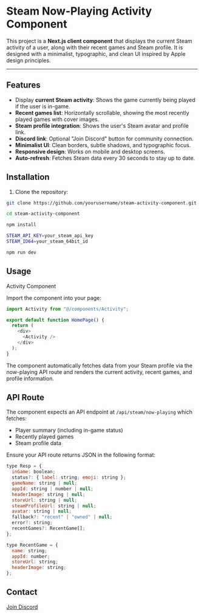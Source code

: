 # Steam Now-Playing Activity Component

This project is a **Next.js client component** that displays the current Steam activity of a user, along with their recent games and Steam profile. It is designed with a minimalist, typographic, and clean UI inspired by Apple design principles.

---

## Features

- Display **current Steam activity**: Shows the game currently being played if the user is in-game.
- **Recent games list**: Horizontally scrollable, showing the most recently played games with cover images.
- **Steam profile integration**: Shows the user's Steam avatar and profile link.
- **Discord link**: Optional "Join Discord" button for community connection.
- **Minimalist UI**: Clean borders, subtle shadows, and typographic focus.
- **Responsive design**: Works on mobile and desktop screens.
- **Auto-refresh**: Fetches Steam data every 30 seconds to stay up to date.


## Installation

1. Clone the repository:

```bash
git clone https://github.com/yourusername/steam-activity-component.git

cd steam-activity-component

npm install

STEAM_API_KEY=your_steam_api_key
STEAM_ID64=your_steam_64bit_id

npm run dev
```

## Usage
Activity Component

Import the component into your page:

```js
import Activity from "@/components/Activity";

export default function HomePage() {
  return (
    <div>
      <Activity />
    </div>
  );
}
```
The component automatically fetches data from your Steam profile via the now-playing API route and renders the current activity, recent games, and profile information.

## API Route

The component expects an API endpoint at `/api/steam/now-playing` which fetches:

- Player summary (including in-game status)
- Recently played games
- Steam profile data

Ensure your API route returns JSON in the following format:

```js
type Resp = {
  inGame: boolean;
  status?: { label: string; emoji: string };
  gameName: string | null;
  appId: string | number | null;
  headerImage: string | null;
  storeUrl: string | null;
  steamProfileUrl: string | null;
  avatar: string | null;
  fallback?: "recent" | "owned" | null;
  error?: string;
  recentGames?: RecentGame[];
};

type RecentGame = {
  name: string;
  appId: number;
  storeUrl: string;
  headerImage: string;
};
```

## Contact

[Join Discord](https://discord.com/invite/vHZVGRAm3P)